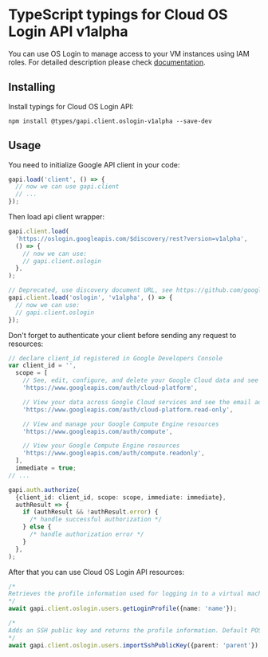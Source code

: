 # TypeScript typings for Cloud OS Login API v1alpha

You can use OS Login to manage access to your VM instances using IAM roles.
For detailed description please check [documentation](https://cloud.google.com/compute/docs/oslogin/).

## Installing

Install typings for Cloud OS Login API:

```
npm install @types/gapi.client.oslogin-v1alpha --save-dev
```

## Usage

You need to initialize Google API client in your code:

```typescript
gapi.load('client', () => {
  // now we can use gapi.client
  // ...
});
```

Then load api client wrapper:

```typescript
gapi.client.load(
  'https://oslogin.googleapis.com/$discovery/rest?version=v1alpha',
  () => {
    // now we can use:
    // gapi.client.oslogin
  },
);
```

```typescript
// Deprecated, use discovery document URL, see https://github.com/google/google-api-javascript-client/blob/master/docs/reference.md#----gapiclientloadname----version----callback--
gapi.client.load('oslogin', 'v1alpha', () => {
  // now we can use:
  // gapi.client.oslogin
});
```

Don't forget to authenticate your client before sending any request to resources:

```typescript
// declare client_id registered in Google Developers Console
var client_id = '',
  scope = [
    // See, edit, configure, and delete your Google Cloud data and see the email address for your Google Account.
    'https://www.googleapis.com/auth/cloud-platform',

    // View your data across Google Cloud services and see the email address of your Google Account
    'https://www.googleapis.com/auth/cloud-platform.read-only',

    // View and manage your Google Compute Engine resources
    'https://www.googleapis.com/auth/compute',

    // View your Google Compute Engine resources
    'https://www.googleapis.com/auth/compute.readonly',
  ],
  immediate = true;
// ...

gapi.auth.authorize(
  {client_id: client_id, scope: scope, immediate: immediate},
  authResult => {
    if (authResult && !authResult.error) {
      /* handle successful authorization */
    } else {
      /* handle authorization error */
    }
  },
);
```

After that you can use Cloud OS Login API resources: <!-- TODO: make this work for multiple namespaces -->

```typescript
/*
Retrieves the profile information used for logging in to a virtual machine on Google Compute Engine.
*/
await gapi.client.oslogin.users.getLoginProfile({name: 'name'});

/*
Adds an SSH public key and returns the profile information. Default POSIX account information is set when no username and UID exist as part of the login profile.
*/
await gapi.client.oslogin.users.importSshPublicKey({parent: 'parent'});
```
